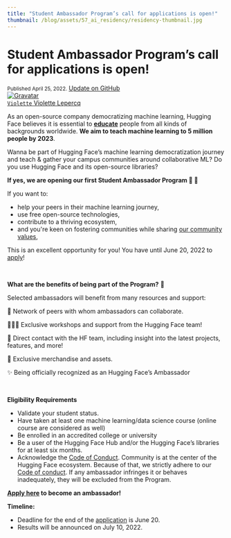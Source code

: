 ```yaml
---
title: "Student Ambassador Program’s call for applications is open!"
thumbnail: /blog/assets/57_ai_residency/residency-thumbnail.jpg
---
```


<h1>
    Student Ambassador Program’s call for applications is open!
</h1>

<div class="blog-metadata">
    <small>Published April 25, 2022.</small>
    <a target="_blank" class="btn no-underline text-sm mb-5 font-sans" href="https://github.com/huggingface/blog/blob/main/ambassadors-program.md">
        Update on GitHub
    </a>
</div>

<div class="author-card">
    <a href="/Violette">
        <img class="avatar avatar-user" src="https://aeiljuispo.cloudimg.io/v7/https://s3.amazonaws.com/moonup/production/uploads/1638698875017-noauth.jpeg?w=200&h=200&f=face" title="Gravatar">
        <div class="bfc">
            <code>Violette</code>
            <span class="fullname">Violette Lepercq</span>
        </div>
    </a>
</div>

As an open-source company democratizing machine learning, Hugging Face believes it is essential to **[educate](https://www.notion.so/About-Hugging-Face-for-Education-afca12e2bc7c4e1ea9346ef2306a0a69)** people from all kinds of backgrounds worldwide. **We aim to teach machine learning to 5 million people by 2023**.

Wanna be part of Hugging Face’s machine learning democratization journey and teach & gather your campus communities around collaborative ML? Do you use Hugging Face and its open-source libraries? 

**If yes, we are opening our first Student Ambassador Program 🤗 🥳**

If you want to:
* help your peers in their machine learning journey,
* use free open-source technologies,
* contribute to a thriving ecosystem,
* and you're keen on fostering communities while sharing [our community values](https://www.notion.so/Hugging-Face-Code-of-Conduct-45eeeafa9ef44c5e888a2952619fdfa8),

This is an excellent opportunity for you! You have until June 20, 2022 to [apply](https://docs.google.com/forms/d/e/1FAIpQLScY9kTi-TjZipRFRviluRCwSjFf3CCsMbKedzO1tq2S0wtbNQ/viewform?usp=sf_link)! 

<br />

**What are the benefits of being part of the Program?** 🤩 

Selected ambassadors will benefit from many resources and support:

🎎 Network of peers with whom ambassadors can collaborate. 

🧑🏻‍💻 Exclusive workshops and support from the Hugging Face team! 

🤗 Direct contact with the HF team, including insight into the latest projects, features, and more! 

🎁 Exclusive merchandise and assets. 

✨ Being officially recognized as an Hugging Face’s Ambassador

<br />

**Eligibility Requirements**

- Validate your student status.
- Have taken at least one machine learning/data science course (online course are considered as well)
- Be enrolled in an accredited college or university
- Be a user of the Hugging Face Hub and/or the Hugging Face’s libraries for at least six months.
- Acknowledge the [Code of Conduct](https://www.notion.so/Hugging-Face-Code-of-Conduct-45eeeafa9ef44c5e888a2952619fdfa8). Community is at the center of the Hugging Face ecosystem. Because of that, we strictly adhere to our [Code of conduct](https://docs.google.com/document/d/1D-HtACsgPjh3qfeueqkgUr2jMipaP_JsLTYydbEuG2c/edit#). If any ambassador infringes it or behaves inadequately, they will be excluded from the Program.

**[Apply here](https://docs.google.com/forms/d/e/1FAIpQLScY9kTi-TjZipRFRviluRCwSjFf3CCsMbKedzO1tq2S0wtbNQ/viewform?usp=sf_link) to become an ambassador!**

**Timeline:**

- Deadline for the end of the [application](https://docs.google.com/forms/d/e/1FAIpQLScY9kTi-TjZipRFRviluRCwSjFf3CCsMbKedzO1tq2S0wtbNQ/viewform?usp=sf_link) is June 20.
- Results will be announced on July 10, 2022.
